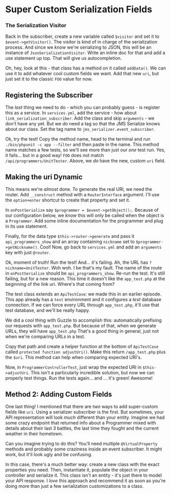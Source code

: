 # Super Custom Serialization Fields

### The Serialization Visitor

Back in the subscriber, create a new variable called `$visitor` and set it to
`$event->getVisitor()`. The visitor is kind of in charge of the serialization process.
And since we *know* we're serializing to JSON, this will be an instance of `JsonSerializationVisitor`.
Write an inline doc for that and add a use statement up top. That will give us autocompletion.

Oh, hey, look at this - that class has a method on it called `addData()`. We can use
it to add whatever cool custom fields we want. Add that new `uri`, but just set it
to the classic `FOO` value for now.

## Registering the Subscriber

The *last* thing we need to do -  which you can probably guess - is register this
as a service. In `services.yml`, add the service - how about `link_serialization_subscriber`.
Add the class and skip `arguments` - we don't have any yet. But we *do* need a tag
so that the JMS Serialize knows about our class. Set the tag name to `jms_serializer.event_subscriber`.

Ok, try the test! Copy the method name, head to the terminal and run `./bin/phpunit -c app --filter`
and then paste in the name. This method name matches a few tests, so we'll see more
than just our *one* test run. Yes, it fails... but in a good way! `FOO` does not
match `/api/programmers/UnitTester`. Above, we *do* have the new, custom `uri` field.

## Making the uri Dynamic

This means we're *almost* done. To generate the real URI, we need the router. Add
`__construct` method with a `RouterInterface` argument. I'll use the `option+enter`
shortcut to create that property and set it.

In `onPostSerialize` say `$programmer = $event->getObject();`. Because of our configuration
below, we *know* this will only be called when the object is a `Programmer`. Add
some inline documentation for the programmer and plug in its use statement.

Finally, for the data type `$this->router->generate` and pass it `api_programmers_show`
and an array containing `nickname` set to `$programmer->getNickname()`. Cool! Now,
go back to `services.yml` and add an `arguments` key with just `@router`.

Ok, moment of truth! Run the test! And... it's failing. Ah, the URL has `?nickname=UnitTester`.
Woh woh. I be that's my fault. The name of the route in `onPostSerialize` should be 
`api_programmers_show`. Re-run the test. It's still failing, but for a new reason.
This time it doesn't like the `app_test.php` at the beginning of the link uri. Where's
that coming from?

The test class extends an `ApiTestCase`: we made this in an earlier episode. This
app already has a `test` environment and it configures a *test* database connection.
If we can force every URL through `app_test.php`, it'll use that test database, and
we'll be really happy.

We did a cool thing with Guzzle to accomplish this: automatically prefixing our requests
with `app_test.php`. But because of that, when we generate URLs, they will have `app_test.php`
That's a good thing in general, just not when we're comparing URLs in a test.

Copy that path and create a helper function at the bottom of `ApiTestCase` called
`protected function adjustUri()`. Make this return `/app_test.php` plus the `$uri`.
This method can help when comparing expected URI's.

Now, in `ProgrammerControllerTest`, just wrap the expected URI in `$this->adjustUri`.
This isn't a particularly incredible solution, but now we can properly test things.
Run the tests again... and ... it's green! Awesome!

## Method 2: Adding Custom Fields

One last thing! I mentioned that there are *two* ways to add super-custom fields
like `uri`. Using a serializer subscriber is the first. But sometimes, your API
representation will look *much* different than your entity. Imagine we had some
crazy endpoint that returned info about a Programmer mixed with details about their
last 3 battles, the last time they fought and the current weather in their hometown.

Can you imagine trying to do this? You'll need multiple `@VirtualProperty` methods
and probably some craziness inside an event subscriber. It might work, but it'll
look ugly and be confusing.

In this case, there's a much better way: create a new class with the exact properties
you need. Then, instantiate it, populate the object in your controller and serialize
it. This class isn't an entity - it's just there to model your API response. I *love*
this approach and recommend it as soon as you're doing more than just a few serialization
customizations to a class.
